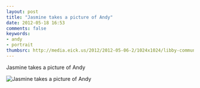 ```yaml
---
layout: post
title: "Jasmine takes a picture of Andy"
date: 2012-05-18 16:53
comments: false
keywords: 
- andy
- portrait
thumbsrc: http://media.eick.us/2012/2012-05-06-2/1024x1024/libby-communion-12.jpg
---
```

Jasmine takes a picture of Andy



![Jasmine takes a picture of Andy](http://media.eick.us/media/photographs/2012/2012-05-06-2/libby-communion-12.jpg)

